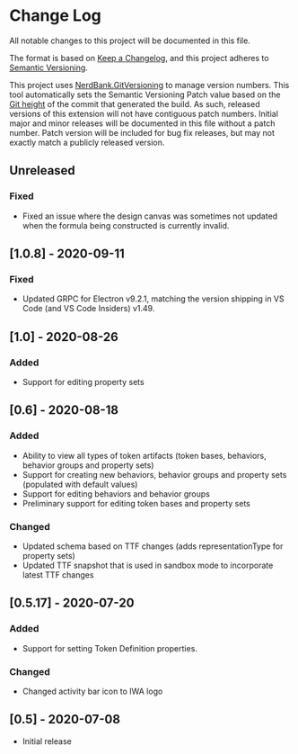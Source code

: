 # Change Log

All notable changes to this project will be documented in this file.

The format is based on [Keep a Changelog](https://keepachangelog.com/en/1.0.0/),
and this project adheres to [Semantic Versioning](https://semver.org/spec/v2.0.0.html).

This project uses [NerdBank.GitVersioning](https://github.com/AArnott/Nerdbank.GitVersioning)
to manage version numbers. This tool automatically sets the Semantic Versioning Patch
value based on the [Git height](https://github.com/AArnott/Nerdbank.GitVersioning#what-is-git-height)
of the commit that generated the build. As such, released versions of this extension
will not have contiguous patch numbers. Initial major and minor releases will be documented
in this file without a patch number. Patch version will be included for bug fix releases, but
may not exactly match a publicly released version.

## Unreleased

### Fixed

- Fixed an issue where the design canvas was sometimes not updated when the formula being 
  constructed is currently invalid.

## [1.0.8] - 2020-09-11

### Fixed

- Updated GRPC for Electron v9.2.1, matching the version shipping in VS Code (and VS Code Insiders) v1.49.

## [1.0] - 2020-08-26

### Added

- Support for editing property sets

## [0.6] - 2020-08-18

### Added

- Ability to view all types of token artifacts (token bases, behaviors, behavior groups and property sets)
- Support for creating new behaviors, behavior groups and property sets (populated with default values)
- Support for editing behaviors and behavior groups
- Preliminary support for editing token bases and property sets

### Changed

- Updated schema based on TTF changes (adds representationType for property sets)
- Updated TTF snapshot that is used in sandbox mode to incorporate latest TTF changes

## [0.5.17] - 2020-07-20

### Added

- Support for setting Token Definition properties.

### Changed

- Changed activity bar icon to IWA logo

## [0.5] - 2020-07-08

- Initial release
